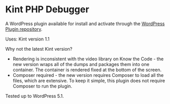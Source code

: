 # Kint PHP Debugger

A WordPress plugin available for install and activate through the [WordPress Plugin repository](https://wordpress.org/plugins/kint-php-debugger/).

Uses: Kint version 1.1

Why not the latest Kint version?

* Rendering is inconsistent with the video library on Know the Code - the new version wraps all of the dumps and packages them into one container.  The container is rendered fixed at the bottom of the screen.
* Composer required - the new version requires Composer to load all the files, which are extensive.  To keep it simple, this plugin does not require Composer to run the plugin.

Tested up to WordPress 5.1.
